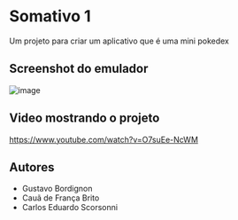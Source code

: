 
# Somativo 1


Um projeto para criar um aplicativo que é uma mini pokedex 






## Screenshot do emulador



![image](https://github.com/GustavoBordingnon123/Pokedex-kt/assets/105391247/d5dac3f6-0312-414e-a26b-4a69318fa726)


## Video mostrando o projeto

https://www.youtube.com/watch?v=O7suEe-NcWM


## Autores

- Gustavo Bordignon
- Cauã de França Brito
- Carlos Eduardo Scorsonni

